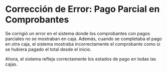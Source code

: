 # Corrección de Error: Pago Parcial en Comprobantes

Se corrigió un error en el sistema donde los comprobantes con pagos parciales no se mostraban en caja. Además, cuando se completaba el pago en otra caja, el sistema mostraba incorrectamente el comprobante como si se hubiera pagado el total desde el inicio. 

Ahora, el sistema refleja correctamente los estados de pago en todas las cajas.